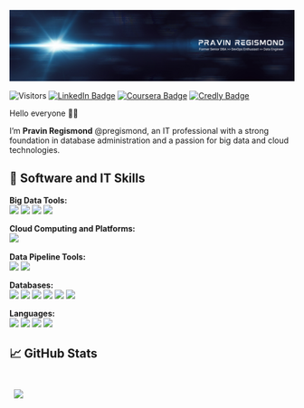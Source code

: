 ![pregismond's GitHub Banner](./assets/header1.png)

![Visitors](https://api.visitorbadge.io/api/visitors?path=https%3A%2F%2Fgithub.com%2Fpregismond%2Fpregismond&countColor=%230d76a8&style=flat&labelStyle=none)
[![LinkedIn Badge](https://img.shields.io/badge/LinkedIn-Profile-informational?style=flat&logo=linkedin&logoColor=white&color=0D76A8)](https://www.linkedin.com/in/pregismond/)
[![Coursera Badge](https://img.shields.io/badge/Coursera-Profile-informational?style=flat&logo=coursera&logoColor=white&color=0D76A8)](https://www.coursera.org/learner/pregismond)
[![Credly Badge](https://img.shields.io/badge/Credly-Profile-informational?style=flat&logo=credly&logoColor=white&color=0D76A8)](https://www.credly.com/users/pregismond/badges?sort=-state_updated_at&page=1)

Hello everyone 👋🏾

I’m **Pravin Regismond** @pregismond, an IT professional with a strong foundation in database administration and a passion for big data and cloud technologies.
<!--
- 👀 I’m interested in ...
- 💞️ I’m looking to collaborate on ...
- 📫 How to reach me ...
- 🌱 I’m currently learning ...
- ⚡ Fun fact: ...
-->

## 🧰 Software and IT Skills

**Big Data Tools:**<br />
![](https://img.shields.io/badge/Apache_Hadoop-0D76A8?style=flat&logo=apachehadoop&logoColor=white)
![](https://img.shields.io/badge/Apache_Spark-0D76A8?style=flat&logo=apachespark&logoColor=white)
![](https://img.shields.io/badge/Apache_Spark_ML-0D76A8?style=flat&logo=apachespark&logoColor=white)
![](https://img.shields.io/badge/Apache_Hive-0D76A8?style=flat&logo=apachehive&logoColor=white)

**Cloud Computing and Platforms:**<br />
![](https://img.shields.io/badge/IBM_Cloud-0D76A8?style=flat&logo=ibmcloud&logoColor=white)

**Data Pipeline Tools:**<br />
![](https://img.shields.io/badge/Apache%20Airflow-0D76A8?style=flat&logo=apacheairflow&logoColor=white)
![](https://img.shields.io/badge/Apache%20Kafka-0D76A8?style=flat&logo=apachekafka&logoColor=white)

**Databases:**<br />
![](https://img.shields.io/badge/Oracle_Database_Enterprise_Edition-0D76A8?style=flat&logo=oracle&logoColor=white)
![](https://img.shields.io/badge/MariaDB_Server-0D76A8?style=flat&logo=mariadb&logoColor=white)
![](https://img.shields.io/badge/MySQL_Server-0D76A8?style=flat&logo=mysql&logoColor=white)
![](https://img.shields.io/badge/SQLite-0D76A8?style=flat&logo=sqlite&logoColor=white)
![](https://img.shields.io/badge/MongoDB-0D76A8?style=flat&logo=mongodb&logoColor=white)
![](https://img.shields.io/badge/Apache_Cassandra-0D76A8?style=flat&logo=apachecassandra&logoColor=white)

**Languages:**<br />
![](https://img.shields.io/badge/Python-0D76A8?style=flat&logo=python&logoColor=white)
![](https://img.shields.io/badge/PowerShell-0D76A8?style=flat&logo=powershell&logoColor=white)
![](https://img.shields.io/badge/Shell_Script-0D76A8?style=flat&logo=gnu-bash&logoColor=white)
![](https://img.shields.io/badge/Oracle_PL%2FSQL-0D76A8?style=flat&logo=oracle&logoColor=white)

## 📈 GitHub Stats

<br>

<a href="https://github.com/pregismond">
  <img align="center" style="margin:0.5rem" src="https://github-readme-stats.vercel.app/api/top-langs/?username=pregismond&hide=html,css&title_color=ffffff&text_color=c9cacc&icon_color=4AB197&bg_color=1A2B34" />
</a>

<!--
<a href="https://github.com/pregismond">
  <img align="center" style="margin:0.5rem" src="https://github-readme-stats.vercel.app/api?username=pregismond&show_icons=true&line_height=27&count_private=true&title_color=ffffff&text_color=c9cacc&icon_color=4AB097&bg_color=1A2B34" alt="Pravin's GitHub Stats" />
</a>
-->
<br>
<br>
